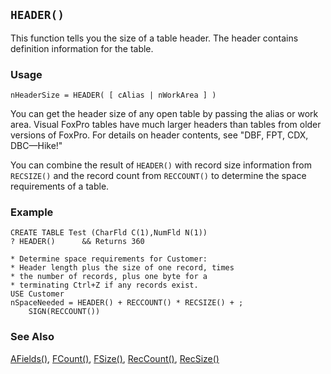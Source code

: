 ## `HEADER()`

This function tells you the size of a table header. The header contains definition information for the table.

### Usage

```foxpro
nHeaderSize = HEADER( [ cAlias | nWorkArea ] )
```

You can get the header size of any open table by passing the alias or work area. Visual FoxPro tables have much larger headers than tables from older versions of FoxPro. For details on header contents, see "DBF, FPT, CDX, DBC&mdash;Hike!"

You can combine the result of `HEADER()` with record size information from `RECSIZE()` and the record count from `RECCOUNT()` to determine the space requirements of a table.

### Example

```foxpro
CREATE TABLE Test (CharFld C(1),NumFld N(1))
? HEADER()      && Returns 360

* Determine space requirements for Customer:
* Header length plus the size of one record, times
* the number of records, plus one byte for a
* terminating Ctrl+Z if any records exist.
USE Customer
nSpaceNeeded = HEADER() + RECCOUNT() * RECSIZE() + ;
    SIGN(RECCOUNT())
```
### See Also

[AFields()](s4g292.md), [FCount()](s4g076.md), [FSize()](s4g076.md), [RecCount()](s4g082.md), [RecSize()](s4g082.md)